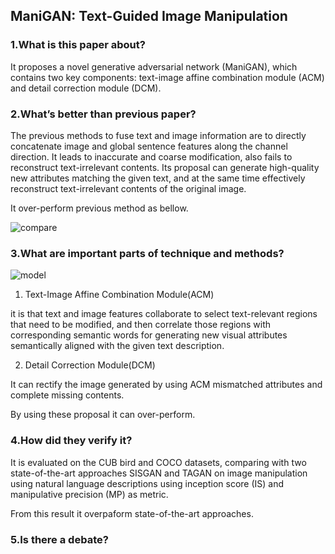 ## ManiGAN: Text-Guided Image Manipulation

### 1.What is this paper about?

It proposes a novel generative adversarial network (ManiGAN), which contains two key components: text-image affine combination module (ACM) and detail correction module (DCM). 

### 2.What’s better than previous paper?

The previous methods to fuse text and image information are to directly concatenate image and global sentence features along the channel direction. It leads to inaccurate and coarse modification, also fails to reconstruct text-irrelevant contents.
Its proposal can generate high-quality new attributes matching the given text, and at the same time effectively reconstruct text-irrelevant contents of the original image.

It over-perform previous method as bellow.

![compare](ryugo417.github.io/detail/img/ManiGAN_compare.png) 



### 3.What are important parts of technique and methods?

![model](ryugo417.github.io/detail/img/ManiGAN_model.png) 

1. Text-Image Affine Combination Module(ACM)

it is that text and image features collaborate to select text-relevant regions that need to be modified, and then correlate those regions with corresponding semantic words for generating new visual attributes semantically aligned with the given text description.

2. Detail Correction Module(DCM)

It can rectify the image generated by using ACM mismatched attributes and complete missing contents.

By using these proposal it can over-perform.

### 4.How did they verify it?

It is evaluated on the CUB bird and COCO datasets, comparing with two state-of-the-art approaches SISGAN and TAGAN on image manipulation using natural language descriptions using inception score (IS) and manipulative precision (MP) as metric.

From this result it overpaform state-of-the-art approaches.

### 5.Is there a debate?
